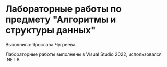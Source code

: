 # Лабораторные работы по предмету "Алгоритмы и структуры данных"
Выполнила: Ярослава Чугреева

Лабораторные работы выполнены в Visual Studio 2022, использовался .NET 8.
